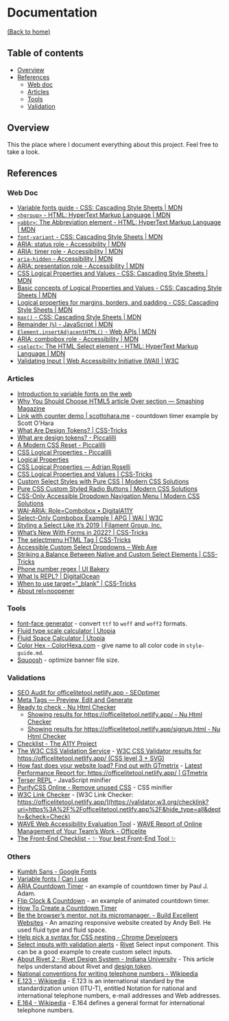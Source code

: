 # Documentation
[(Back to home)](https://github.com/vanzasetia/officelite-coming-soon-site#readme)

## Table of contents
- [Overview](#overview)
- [References](#references)
  - [Web doc](#web-doc)
  - [Articles](#articles)
  - [Tools](#tools)
  - [Validation](#validation)

## Overview
This the place where I document everything about this project. Feel free to take a look.

## References

### Web Doc

- [Variable fonts guide - CSS: Cascading Style Sheets | MDN](https://developer.mozilla.org/en-US/docs/Web/CSS/CSS_Fonts/Variable_Fonts_Guide)
- [`<hgroup>` - HTML: HyperText Markup Language | MDN](https://developer.mozilla.org/en-US/docs/Web/HTML/Element/hgroup)
- [`<abbr>`: The Abbreviation element - HTML: HyperText Markup Language | MDN](https://developer.mozilla.org/en-US/docs/Web/HTML/Element/abbr)
- [`font-variant` - CSS: Cascading Style Sheets | MDN](https://developer.mozilla.org/en-US/docs/Web/CSS/font-variant)
- [ARIA: status role - Accessibility | MDN](https://developer.mozilla.org/en-US/docs/Web/Accessibility/ARIA/Roles/status_role)
- [ARIA: timer role - Accessibility | MDN](https://developer.mozilla.org/en-US/docs/Web/Accessibility/ARIA/Roles/timer_role)
- [`aria-hidden` - Accessibility | MDN](https://developer.mozilla.org/en-US/docs/Web/Accessibility/ARIA/Attributes/aria-hidden)
- [ARIA: presentation role - Accessibility | MDN](https://developer.mozilla.org/en-US/docs/Web/Accessibility/ARIA/Roles/presentation_role)
- [CSS Logical Properties and Values - CSS: Cascading Style Sheets | MDN](https://developer.mozilla.org/en-US/docs/Web/CSS/CSS_Logical_Properties)
- [Basic concepts of Logical Properties and Values - CSS: Cascading Style Sheets | MDN](https://developer.mozilla.org/en-US/docs/Web/CSS/CSS_Logical_Properties/Basic_concepts)
- [Logical properties for margins, borders, and padding - CSS: Cascading Style Sheets | MDN](https://developer.mozilla.org/en-US/docs/Web/CSS/CSS_Logical_Properties/Margins_borders_padding)
- [`max()` - CSS: Cascading Style Sheets | MDN](https://developer.mozilla.org/en-US/docs/Web/CSS/max)
- [Remainder (`%`) - JavaScript | MDN](https://developer.mozilla.org/en-US/docs/Web/JavaScript/Reference/Operators/Remainder)
- [`Element.insertAdjacentHTML()` - Web APIs | MDN](https://developer.mozilla.org/en-US/docs/Web/API/Element/insertAdjacentHTML)
- [ARIA: combobox role - Accessibility | MDN](https://developer.mozilla.org/en-US/docs/Web/Accessibility/ARIA/Roles/Combobox_Role)
- [`<select>`: The HTML Select element - HTML: HyperText Markup Language | MDN](https://developer.mozilla.org/en-US/docs/Web/HTML/Element/select)
- [Validating Input | Web Accessibility Initiative (WAI) | W3C](https://www.w3.org/WAI/tutorials/forms/validation/)

### Articles

- [Introduction to variable fonts on the web](https://web.dev/variable-fonts/)
- [Why You Should Choose HTML5 article Over section — Smashing Magazine](https://www.smashingmagazine.com/2020/01/html5-article-section/)
- [Link with counter demo | scottohara.me](https://www.scottohara.me/note/2019/06/18/timer-link-demo.html) - countdown timer example by Scott O'Hara
- [What Are Design Tokens? | CSS-Tricks](https://css-tricks.com/what-are-design-tokens/)
- [What are design tokens? - Piccalilli](https://piccalil.li/tutorial/what-are-design-tokens/)
- [A Modern CSS Reset - Piccalilli](https://piccalil.li/blog/a-modern-css-reset/)
- [CSS Logical Properties - Piccalilli](https://piccalil.li/tutorial/css-logical-properties/)
- [Logical Properties](https://web.dev/learn/css/logical-properties/)
- [CSS Logical Properties — Adrian Roselli](https://adrianroselli.com/2019/11/css-logical-properties.html)
- [CSS Logical Properties and Values | CSS-Tricks](https://css-tricks.com/css-logical-properties-and-values/)
- [Custom Select Styles with Pure CSS | Modern CSS Solutions](https://moderncss.dev/custom-select-styles-with-pure-css/)
- [Pure CSS Custom Styled Radio Buttons | Modern CSS Solutions](https://moderncss.dev/pure-css-custom-styled-radio-buttons/)
- [CSS-Only Accessible Dropdown Navigation Menu | Modern CSS Solutions](https://moderncss.dev/css-only-accessible-dropdown-navigation-menu/)
- [WAI-ARIA: Role=Combobox • DigitalA11Y](https://www.digitala11y.com/combobox-role/)
- [Select-Only Combobox Example | APG | WAI | W3C](https://www.w3.org/WAI/ARIA/apg/example-index/combobox/combobox-select-only)
- [Styling a Select Like It’s 2019 | Filament Group, Inc.](https://www.filamentgroup.com/lab/select-css.html)
- [What’s New With Forms in 2022? | CSS-Tricks](https://css-tricks.com/whats-new-with-forms-in-2022/)
- [The selectmenu HTML Tag | CSS-Tricks](https://css-tricks.com/the-selectmenu-element/)
- [Accessible Custom Select Dropdowns – Web Axe](https://www.webaxe.org/accessible-custom-select-dropdowns/)
- [Striking a Balance Between Native and Custom Select Elements | CSS-Tricks](https://css-tricks.com/striking-a-balance-between-native-and-custom-select-elements/)
- [Phone number regex | UI Bakery](https://uibakery.io/regex-library/phone-number)
- [What Is REPL? | DigitalOcean](https://www.digitalocean.com/community/tutorials/what-is-repl)
- [When to use target="_blank" | CSS-Tricks](https://css-tricks.com/use-target_blank/)
- [About rel=noopener](https://mathiasbynens.github.io/rel-noopener/)

### Tools

- [font-face generator](https://everythingfonts.com/font-face) - convert `ttf` to `woff` and `woff2` formats.
- [Fluid type scale calculator | Utopia](https://utopia.fyi/type/calculator/)
- [Fluid Space Calculator | Utopia](https://utopia.fyi/space/calculator/)
- [Color Hex - ColorHexa.com](https://www.colorhexa.com/) - give name to all color code in `style-guide.md`.
- [Squoosh](https://squoosh.app/) - optimize banner file size.

### Validations

- [SEO Audit for officelitetool.netlify.app - SEOptimer](https://www.seoptimer.com/officelitetool.netlify.app)
- [Meta Tags — Preview, Edit and Generate](https://metatags.io/)
- [Ready to check - Nu Html Checker](https://validator.w3.org/nu/) 
  - [Showing results for https://officelitetool.netlify.app/ - Nu Html Checker](https://validator.w3.org/nu/?doc=https%3A%2F%2Fofficelitetool.netlify.app%2F)
  - [Showing results for https://officelitetool.netlify.app/signup.html - Nu Html Checker](https://validator.w3.org/nu/?doc=https%3A%2F%2Fofficelitetool.netlify.app%2Fsignup.html)
- [Checklist - The A11Y Project](https://www.a11yproject.com/checklist/)
- [The W3C CSS Validation Service](https://jigsaw.w3.org/css-validator/) - [W3C CSS Validator results for https://officelitetool.netlify.app/ (CSS level 3 + SVG)](https://jigsaw.w3.org/css-validator/validator?uri=https%3A%2F%2Fofficelitetool.netlify.app%2F&profile=css3svg&usermedium=all&warning=1&vextwarning=&lang=en)
- [How fast does your website load? Find out with GTmetrix](https://gtmetrix.com/) - [Latest Performance Report for: https://officelitetool.netlify.app/ | GTmetrix](https://gtmetrix.com/reports/officelitetool.netlify.app/LRrMWimy/)
- [Terser REPL](https://try.terser.org/) - JavaScript minifier
- [PurifyCSS Online - Remove unused CSS](https://purifycss.online/) - CSS minifier
- [W3C Link Checker](https://validator.w3.org/checklink) - [W3C Link Checker: https://officelitetool.netlify.app/](https://validator.w3.org/checklink?uri=https%3A%2F%2Fofficelitetool.netlify.app%2F&hide_type=all&depth=&check=Check)
- [WAVE Web Accessibility Evaluation Tool](https://wave.webaim.org/) - [WAVE Report of Online Management of Your Team’s Work - Officelite](https://wave.webaim.org/report#/https://officelitetool.netlify.app/)
- [The Front-End Checklist - ✨ Your best Front-End Tool ✨](https://frontendchecklist.io/)

### Others

- [Kumbh Sans - Google Fonts](https://fonts.google.com/specimen/Kumbh+Sans)
- [Variable fonts | Can I use](https://caniuse.com/variable-fonts)
- [ARIA Countdown Timer](https://pauljadam.com/demos/ariacountdown.html) - an example of countdown timer by Paul J. Adam.
- [Flip Clock & Countdown](https://codepen.io/shshaw/pen/vKzoLL) - an example of animated countdown timer.
- [How To Create a Countdown Timer](https://www.w3schools.com/howto/howto_js_countdown.asp)
- [Be the browser’s mentor, not its micromanager. - Build Excellent Websites](https://buildexcellentwebsit.es/) - An amazing responsive website created by Andy Bell. He used fluid type and fluid space.
- [Help pick a syntax for CSS nesting - Chrome Developers](https://developer.chrome.com/blog/help-css-nesting/)
- [Select inputs with validation alerts](https://rivet.iu.edu/components/preview/select-inputs-with-validation-alerts/) - [Rivet](https://rivet.iu.edu/) Select input component. This can be a good example to create custom select inputs.
- [About Rivet 2 - Rivet Design System - Indiana University](https://rivet.iu.edu/about/) - This article helps understand about Rivet and [design token](https://rivet.iu.edu/design-tokens/).
- [National conventions for writing telephone numbers - Wikipedia](https://en.wikipedia.org/wiki/National_conventions_for_writing_telephone_numbers)
- [E.123 - Wikipedia](https://en.wikipedia.org/wiki/E.123) - E.123 is an international standard by the standardization union (ITU-T), entitled Notation for national and international telephone numbers, e-mail addresses and Web addresses.
- [E.164 - Wikipedia](https://en.wikipedia.org/wiki/E.164) - E.164 defines a general format for international telephone numbers.
